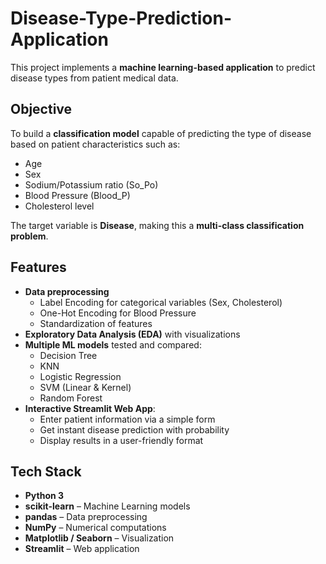# Disease-Type-Prediction-Application
This project implements a **machine learning-based application** to predict disease types from patient medical data.  


## Objective
To build a **classification model** capable of predicting the type of disease based on patient characteristics such as:
- Age  
- Sex  
- Sodium/Potassium ratio (So_Po)  
- Blood Pressure (Blood_P)  
- Cholesterol level  

The target variable is **Disease**, making this a **multi-class classification problem**.


## Features
- **Data preprocessing**  
  - Label Encoding for categorical variables (Sex, Cholesterol)  
  - One-Hot Encoding for Blood Pressure  
  - Standardization of features  
- **Exploratory Data Analysis (EDA)** with visualizations  
- **Multiple ML models** tested and compared:  
  - Decision Tree  
  - KNN  
  - Logistic Regression  
  - SVM (Linear & Kernel)  
  - Random Forest  
- **Interactive Streamlit Web App**:  
  - Enter patient information via a simple form  
  - Get instant disease prediction with probability  
  - Display results in a user-friendly format  


## Tech Stack
- **Python 3**  
- **scikit-learn** – Machine Learning models  
- **pandas** – Data preprocessing  
- **NumPy** – Numerical computations  
- **Matplotlib / Seaborn** – Visualization  
- **Streamlit** – Web application  
 
